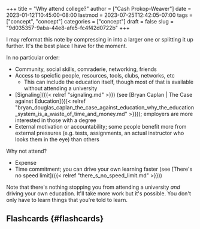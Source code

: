 +++
title = "Why attend college?"
author = ["Cash Prokop-Weaver"]
date = 2023-01-12T10:45:00-08:00
lastmod = 2023-07-25T12:42:05-07:00
tags = ["concept", "concept"]
categories = ["concept"]
draft = false
slug = "9d035357-9aba-44e8-afe5-fc4f42d0722b"
+++

I may reformat this note by compressing in into a larger one or splitting it up further. It's the best place I have for the moment.

In no particular order:

-   Community, social skills, comraderie, networking, friends
-   Access to speicfic people, resources, tools, clubs, networks, etc
    -   This can include the education itself, though most of that is available without attending a university
-   [Signaling]({{< relref "signaling.md" >}}) (see [Bryan Caplan | The Case against Education]({{< relref "bryan_douglas_caplan_the_case_against_education_why_the_education_system_is_a_waste_of_time_and_money.md" >}})); employers are more interested in those with a degree
-   External motivation or accountability; some people benefit more from external pressures (e.g. tests, assignments, an actual instructor who looks them in the eye) than others

Why not attend?

-   Expense
-   Time commitment; you can drive your own learning faster (see [There's no speed limit]({{< relref "there_s_no_speed_limit.md" >}}))

Note that there's nothing stopping you from attending a university _and_ driving your own education. It'll take more work but it's possible. You don't only have to learn things that you're told to learn.


## Flashcards {#flashcards}
